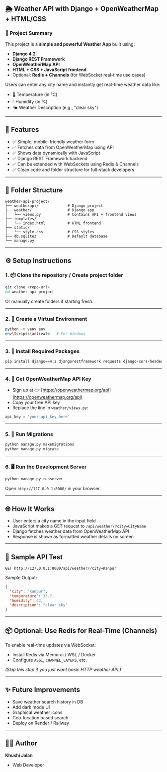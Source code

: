 ## 🌦️ Weather API with Django + OpenWeatherMap + HTML/CSS

### 🔧 Project Summary

This project is a **simple and powerful Weather App** built using:

* **Django 4.2**
* **Django REST Framework**
* **OpenWeatherMap API**
* **HTML + CSS + JavaScript frontend**
* Optional: **Redis + Channels** (for WebSocket real-time use cases)

Users can enter any city name and instantly get real-time weather data like:

* 🌡️ Temperature (in °C)
* 💧 Humidity (in %)
* 🌤️ Weather Description (e.g., "clear sky")

---

## 🚀 Features

* ✅ Simple, mobile-friendly weather form
* ✅ Fetches data from OpenWeatherMap using API
* ✅ Shows data dynamically with JavaScript
* ✅ Django REST Framework backend
* ✅ Can be extended with WebSockets using Redis & Channels
* ✅ Clean code and folder structure for full-stack developers

---

## 📁 Folder Structure

```
weather-api-project/
├── weatherapi/             # Django project
├── weather/                # Django app
│   └── views.py            # Contains API + frontend views
├── templates/
│   └── index.html          # HTML frontend
├── static/
│   └── style.css           # CSS styles
├── db.sqlite3              # Default database
└── manage.py
```

---

## ⚙️ Setup Instructions

### 1. 📦 Clone the repository / Create project folder

```bash
git clone <repo-url>
cd weather-api-project
```

Or manually create folders if starting fresh.

---

### 2. 🐍 Create a Virtual Environment

```bash
python -m venv env
env\Scripts\activate   # For Windows
```

---

### 3. 🔧 Install Required Packages

```bash
pip install django==4.2 djangorestframework requests django-cors-headers channels channels-redis psycopg2-binary
```

---

### 4. 🔑 Get OpenWeatherMap API Key

* Sign up at 👉 [https://openweathermap.org/api](https://openweathermap.org/api)
* Copy your free API key
* Replace the line in `weather/views.py`:

```python
api_key = 'your_api_key_here'
```

---

### 5. 🔌 Run Migrations

```bash
python manage.py makemigrations
python manage.py migrate
```

---

### 6. 🖥️ Run the Development Server

```bash
python manage.py runserver
```

Open `http://127.0.0.1:8000/` in your browser.

---

## 🌐 How It Works

* User enters a city name in the input field
* JavaScript makes a GET request to `/api/weather/?city=CityName`
* Django fetches weather data from OpenWeatherMap API
* Response is shown as formatted weather details on screen

---

## 🧪 Sample API Test

```
GET http://127.0.0.1:8000/api/weather/?city=Kanpur
```

Sample Output:

```json
{
  "city": "Kanpur",
  "temperature": 33.7,
  "humidity": 42,
  "description": "clear sky"
}
```

---

## 📦 Optional: Use Redis for Real-Time (Channels)

To enable real-time updates via WebSocket:

* Install Redis via Memurai / WSL / Docker
* Configure `ASGI`, `CHANNEL_LAYERS`, etc.

*(Skip this step if you just want basic HTTP weather API.)*

---

## ✨ Future Improvements

* Save weather search history in DB
* Add dark mode UI
* Graphical weather icons
* Geo-location based search
* Deploy on Render / Railway

---

## 👨‍💻 Author

**Khushi Jalan**

* Web Developer


